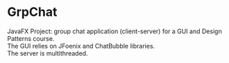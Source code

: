 # GrpChat
JavaFX Project: group chat application (client-server) for a GUI and Design Patterns course.  
The GUI relies on JFoenix and ChatBubble libraries.  
The server is multithreaded.
